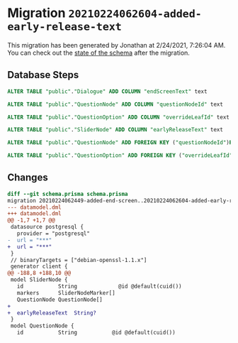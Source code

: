 # Migration `20210224062604-added-early-release-text`

This migration has been generated by Jonathan at 2/24/2021, 7:26:04 AM.
You can check out the [state of the schema](./schema.prisma) after the migration.

## Database Steps

```sql
ALTER TABLE "public"."Dialogue" ADD COLUMN "endScreenText" text   

ALTER TABLE "public"."QuestionNode" ADD COLUMN "questionNodeId" text   

ALTER TABLE "public"."QuestionOption" ADD COLUMN "overrideLeafId" text   

ALTER TABLE "public"."SliderNode" ADD COLUMN "earlyReleaseText" text   

ALTER TABLE "public"."QuestionNode" ADD FOREIGN KEY ("questionNodeId")REFERENCES "public"."QuestionNode"("id") ON DELETE SET NULL ON UPDATE CASCADE

ALTER TABLE "public"."QuestionOption" ADD FOREIGN KEY ("overrideLeafId")REFERENCES "public"."QuestionNode"("id") ON DELETE SET NULL ON UPDATE CASCADE
```

## Changes

```diff
diff --git schema.prisma schema.prisma
migration 20210224062449-added-end-screen..20210224062604-added-early-release-text
--- datamodel.dml
+++ datamodel.dml
@@ -1,7 +1,7 @@
 datasource postgresql {
   provider = "postgresql"
-  url = "***"
+  url = "***"
 }
 // binaryTargets = ["debian-openssl-1.1.x"]
 generator client {
@@ -188,8 +188,10 @@
 model SliderNode {
   id           String             @id @default(cuid())
   markers      SliderNodeMarker[]
   QuestionNode QuestionNode[]
+  
+  earlyReleaseText  String?
 }
 model QuestionNode {
   id           String           @id @default(cuid())
```


